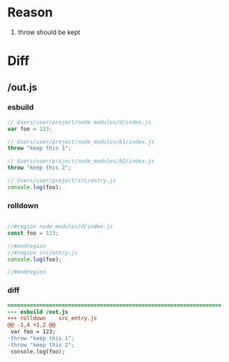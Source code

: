 # Reason
1. throw should be kept
# Diff
## /out.js
### esbuild
```js
// Users/user/project/node_modules/d/index.js
var foo = 123;

// Users/user/project/node_modules/b1/index.js
throw "keep this 1";

// Users/user/project/node_modules/b2/index.js
throw "keep this 2";

// Users/user/project/src/entry.js
console.log(foo);
```
### rolldown
```js

//#region node_modules/d/index.js
const foo = 123;

//#endregion
//#region src/entry.js
console.log(foo);

//#endregion

```
### diff
```diff
===================================================================
--- esbuild	/out.js
+++ rolldown	src_entry.js
@@ -1,4 +1,2 @@
 var foo = 123;
-throw "keep this 1";
-throw "keep this 2";
 console.log(foo);

```